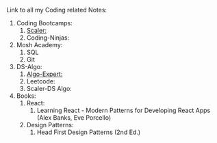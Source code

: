 Link to all my Coding related Notes:

1. Coding Bootcamps:
   1. [Scaler:](https://github.com/piyush-mishra-pm/Scaler-Gist)
   2. Coding-Ninjas:
1. Mosh Academy:
   1. SQL
   2. Git
1. DS-Algo:
   1. [Algo-Expert:](Contents/Algo-Expert/All.md)
   2. Leetcode:
   3. Scaler-DS Algo:
1. Books:
   1. React:
      1. Learning React - Modern Patterns for Developing React Apps (Alex Banks, Eve Porcello)
   2. Design Patterns:
      1. Head First Design Patterns (2nd Ed.)
